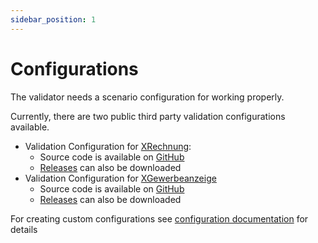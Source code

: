 ```yaml
---
sidebar_position: 1
---
```


# Configurations

The validator needs a scenario configuration for working properly.

Currently, there are two public third party validation configurations available.

* Validation Configuration for [XRechnung](http://www.xoev.de/de/xrechnung):
    * Source code is available on [GitHub](https://github.com/itplr-kosit/validator-configuration-xrechnung)
    * [Releases](https://github.com/itplr-kosit/validator-configuration-xrechnung/releases) can also be downloaded
* Validation Configuration for [XGewerbeanzeige](https://xgewerbeanzeige.de/)
    * Source code is available on [GitHub](https://github.com/itplr-kosit/validator-configuration-xgewerbeanzeige)
    * [Releases](https://github.com/itplr-kosit/validator-configuration-xgewerbeanzeige/releases) can also be downloaded

For creating custom configurations
see [configuration documentation](https://github.com/itplr-kosit/validator/blob/master/docs/configurations.md)
for details